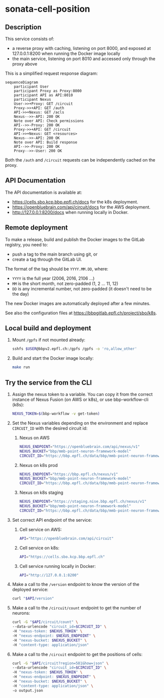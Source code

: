 # sonata-cell-position

## Description

This service consists of:

-   a reverse proxy with caching, listening on port 8000, and exposed at 127.0.0.1:8200 when running the Docker image locally
-   the main service, listening on port 8010 and accessed only through the proxy above

This is a simplified request response diagram:

```mermaid
sequenceDiagram
    participant User
    participant Proxy as Proxy:8000
    participant API as API:8010
    participant Nexus
    User->>+Proxy: GET /circuit
    Proxy->>+API: GET /auth
    API->>+Nexus: GET /acls
    Nexus-->>-API: 200 OK
    Note over API: Check permissions
    API-->>-Proxy: 200 OK
    Proxy->>+API: GET /circuit
    API->>+Nexus: GET <resources>
    Nexus-->>-API: 200 OK
    Note over API: Build response
    API-->>-Proxy: 200 OK
    Proxy-->>-User: 200 OK
```

Both the `/auth` and `/circuit` requests can be independently cached on the proxy.


## API Documentation

The API documentation is available at:
- <https://cells.sbo.kcp.bbp.epfl.ch/docs> for the k8s deployment.
- <https://openbluebrain.com/api/circuit/docs> for the AWS deployment.
- <http://127.0.0.1:8200/docs> when running locally in Docker.


## Remote deployment

To make a release, build and publish the Docker images to the GitLab
registry, you need to:

-   push a tag to the main branch using git, or
-   create a tag through the GitLab UI.

The format of the tag should be `YYYY.MM.DD`, where:

-   `YYYY` is the full year (2006, 2016, 2106 ...)
-   `MM` is the short month, not zero-padded (1, 2 ... 11, 12)
-   `DD` is any incremental number, not zero-padded (it doesn't need to be the day)

The new Docker images are automatically deployed after a few minutes.

See also the configuration files at <https://bbpgitlab.epfl.ch/project/sbo/k8s>.


## Local build and deployment

1. Mount `/gpfs` if not mounted already:

    ```bash
    sshfs $USER@bbpv2.epfl.ch:/gpfs /gpfs -o 'ro,allow_other'
    ```

2. Build and start the Docker image locally:

    ```bash
    make run
    ```

## Try the service from the CLI

1. Assign the nexus token to a variable. You can copy it from the correct instance of Nexus Fusion (on AWS or k8s), or use bbp-workflow-cli (k8s):

    ```bash
    NEXUS_TOKEN=$(bbp-workflow -v get-token)
    ```

2. Set the Nexus variables depending on the environment and replace `CIRCUIT_ID` with the desired circuit id:

   1. Nexus on AWS

      ```bash
      NEXUS_ENDPOINT="https://openbluebrain.com/api/nexus/v1"
      NEXUS_BUCKET="bbp/mmb-point-neuron-framework-model"
      CIRCUIT_ID="https://bbp.epfl.ch/data/bbp/mmb-point-neuron-framework-model/2b29d249-6520-4a98-9586-27ec7803aed2"
      ```

   2. Nexus on k8s prod

      ```bash
      NEXUS_ENDPOINT="https://bbp.epfl.ch/nexus/v1"
      NEXUS_BUCKET="bbp/mmb-point-neuron-framework-model"
      CIRCUIT_ID="https://bbp.epfl.ch/data/bbp/mmb-point-neuron-framework-model/2db5d75e-58ac-49b7-812f-4483cde03bdb"
      ```

   3. Nexus on k8s staging

      ```bash
      NEXUS_ENDPOINT="https://staging.nise.bbp.epfl.ch/nexus/v1"
      NEXUS_BUCKET="bbp/mmb-point-neuron-framework-model"
      CIRCUIT_ID="https://bbp.epfl.ch/data/bbp/mmb-point-neuron-framework-model/75a2feb8-2a9a-4f31-b50c-49e098a6c1f4"
      ```

3. Set correct API endpoint of the service:

   1. Cell service on AWS:

      ```bash
      API="https://openbluebrain.com/api/circuit"
      ```

   2. Cell service on k8s:

      ```bash
      API="https://cells.sbo.kcp.bbp.epfl.ch"
      ```

   3. Cell service running locally in Docker:

      ```bash
      API="http://127.0.0.1:8200"
      ```

4. Make a call to the `/version` endpoint to know the version of the deployed service:

    ```bash
    curl "$API/version"
    ```
   
5. Make a call to the `/circuit/count` endpoint to get the number of neurons:

    ```bash
    curl -G "$API/circuit/count" \
    --data-urlencode "circuit_id=$CIRCUIT_ID" \
    -H "nexus-token: $NEXUS_TOKEN" \
    -H "nexus-endpoint: $NEXUS_ENDPOINT" \
    -H "nexus-bucket: $NEXUS_BUCKET" \
    -H "content-type: application/json"
    ```
   
6. Make a call to the `/circuit` endpoint to get the positions of cells:

    ```bash
    curl -G "$API/circuit?region=581&how=json" \
    --data-urlencode "circuit_id=$CIRCUIT_ID" \
    -H "nexus-token: $NEXUS_TOKEN" \
    -H "nexus-endpoint: $NEXUS_ENDPOINT" \
    -H "nexus-bucket: $NEXUS_BUCKET" \
    -H "content-type: application/json" \
    -o output.json
    ```
